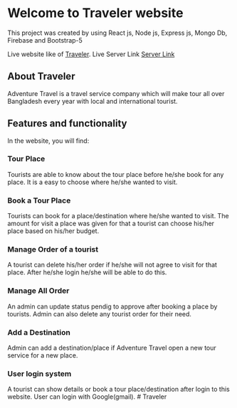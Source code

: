 # Welcome to Traveler website

This project was created by using React js, Node js, Express js, Mongo Db, Firebase and Bootstrap-5

Live website like of [Traveler](https://travler-16fc7.web.app/).
Live Server Link [Server Link](https://shrieking-eyeballs-10729.herokuapp.com/)

## About Traveler

Adventure Travel is a travel service company which will make tour all over Bangladesh every year with local and international tourist.

## Features and functionality

In the website, you will find:

### Tour Place

Tourists are able to know about the tour place before he/she book for any place. It is a easy to choose where he/she wanted to visit.

### Book a Tour Place

Tourists can book for a place/destination where he/she wanted to visit. The amount for visit a place was given for that a tourist can choose his/her place based on his/her budget.

### Manage Order of a tourist

A tourist can delete his/her order if he/she will not agree to visit for that place. After he/she login he/she will be able to do this.

### Manage All Order

An admin can update status pendig to approve after booking a place by tourists. Admin can also delete any tourist order for their need.

### Add a Destination

Admin can add a destination/place if Adventure Travel open a new tour service for a new place.

### User login system

A tourist can show details or book a tour place/destination after login to this website. User can login with Google(gmail).
#   T r a v e l e r  
 